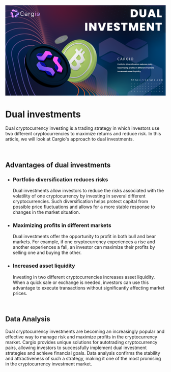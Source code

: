 <img src="https://github.com/cargiocom/announcement6/blob/8a7d683bcb6749678aa49c5f87b40fa181a47d2f/img/banner.png" alt="banner"/>
<br>
<h1>Dual investments</h1>
<p>Dual cryptocurrency investing is a trading strategy in which investors use two different cryptocurrencies to maximize returns and reduce risk. In this article, we will look at Cargio's approach to dual investments.</p>
<br>
<h2>Advantages of dual investments</h2>
<ul>
  <li><h3>Portfolio diversification reduces risks</h3>
    <p>Dual investments allow investors to reduce the risks associated with the volatility of one cryptocurrency by investing in several different cryptocurrencies. Such       
       diversification helps protect capital from possible price fluctuations and allows for a more stable response to changes in the market situation.</p>
  </li>
    <li><h3>Maximizing profits in different markets</h3>
    <p>Dual investments offer the opportunity to profit in both bull and bear markets. For example, if one cryptocurrency experiences a rise and another experiences a fall, an investor 
       can maximize their profits by selling one and buying the other.</p>
  </li>
      <li><h3>Increased asset liquidity</h3>
    <p>Investing in two different cryptocurrencies increases asset liquidity. When a quick sale or exchange is needed, investors can use this advantage to execute transactions without 
       significantly affecting market prices.</p>
  </li>
</ul>
<br>
<h2>Data Analysis</h2>
<p>Dual cryptocurrency investments are becoming an increasingly popular and effective way to manage risk and maximize profits in the cryptocurrency market. Cargio provides unique solutions for autotrading cryptocurrency pairs, allowing investors to successfully implement dual investment strategies and achieve financial goals. Data analysis confirms the stability and attractiveness of such a strategy, making it one of the most promising in the cryptocurrency investment market.</p>
